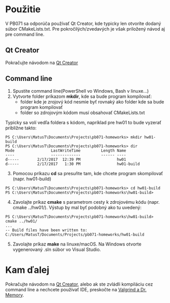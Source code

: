 # Použitie

V PB071 sa odporúča používať Qt Creator, kde typicky len otvoríte dodaný súbor CMakeLists.txt. Pre pokročilých/zvedavých je však priložený návod aj pre command line.

## Qt Creator

Pokračujte návodom na [Qt Creator](../qt-creator/README.md)

## Command line

1. Spustite command line(PowerShell vo Windows, Bash v linuxe...)
2. Vytvorte folder príkazom **mkdir**, kde sa bude program kompilovať:
   - folder kde je zrojový kód nesmie byť rovnaký ako folder kde sa bude program kompilovať
   - folder so zdrojovým kódom musí obsahovať CMakeLists.txt
   
Typicky sa volí vedľa foldera s kódom, napríklad pre hw01 to bude vyzerať približne takto:

```
PS C:\Users\MatusT\Documents\Projects\pb071-homeworks> mkdir hw01-build
PS C:\Users\MatusT\Documents\Projects\pb071-homeworks> dir
Mode                LastWriteTime         Length Name
----                -------------         ------ ----
d-----        2/17/2017  12:39 PM                hw01
d-----        2/17/2017   1:30 PM                hw01-build
```

3. Pomocou príkazu **cd** sa presuňte tam, kde chcete program skompilovať (napr. hw01-build)

```
PS C:\Users\MatusT\Documents\Projects\pb071-homeworks> cd hw01-build
PS C:\Users\MatusT\Documents\Projects\pb071-homeworks\hw01-build>
```

4. Zavolajte príkaz **cmake** s parametrom cesty k zdrojovému kódu (napr. cmake ../hw01/). Výstup by mal byť podobný ako tu uvedený:

```
PS C:\Users\MatusT\Documents\Projects\pb071-homeworks\hw01-build> cmake ../hw01/
...
-- Build files have been written to: C:/Users/MatusT/Documents/Projects/pb071-homeworks/hw01-build
```

5. Zavolajte príkaz **make** na linuxe/macOS. Na Windows otvorte vygenerovaný .sln súbor 
vo Visual Studio.

# Kam ďalej

Pokračujte návodom na [Qt Creator](../qt-creator/README.md), alebo ak ste zvládli kompiláciu cez command line a nechcete používať IDE, preskočte na [Valgrind a Dr. Memory](../memory-leaks/README.md).